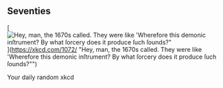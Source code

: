 ## Seventies
[![Hey, man, the 1670s called. They were like 'Wherefore this demonic inſtrument? By what ſorcery does it produce ſuch ſounds?"](https://imgs.xkcd.com/comics/seventies.png)](https://xkcd.com/1072/ "Hey, man, the 1670s called. They were like 'Wherefore this demonic inſtrument? By what ſorcery does it produce ſuch ſounds?"")

Your daily random xkcd
